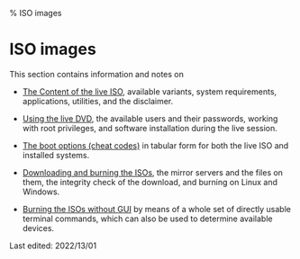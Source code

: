 % ISO images

# ISO images

This section contains information and notes on

+ [The Content of the live ISO](0201-cd-content_en.md#content-of-the-live-iso), available variants, system requirements, applications, utilities, and the disclaimer.

+ [Using the live DVD](0202-live-mode_en.md#how-to-use-the-live-dvd), the available users and their passwords, working with root privileges, and software installation during the live session.

+ [The boot options (cheat codes)](0204-cheatcodes_en.md#bootoptions-cheatcodes) in tabular form for both the live ISO and installed systems.

+ [Downloading and burning the ISOs](0206-cd-dl-burning_en.md#downloading-and-burning-the-iso), the mirror servers and the files on them, the integrity check of the download, and burning on Linux and Windows.

+ [Burning the ISOs without GUI](0207-cd-no-gui-burn_en.md#burn-dvd-without-gui) by means of a whole set of directly usable terminal commands, which can also be used to determine available devices.

<div id="rev">Last edited: 2022/13/01</div>
